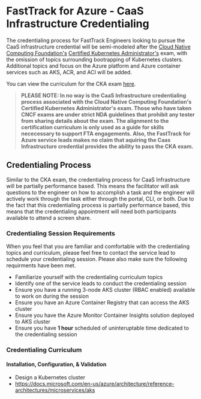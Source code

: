 
# FastTrack for Azure - CaaS Infrastructure Credentialing  
The credentialing process for FastTrack Engineers looking to pursue the CaaS infrastructure credential will be semi-modeled after the [Cloud Native Computing Foundation's](https://www.cncf.io/) [Certified Kubernetes Administrator's](https://www.cncf.io/certification/cka/) exam, with the omission of topics surrounding bootrapping of Kubernetes clusters. Additional topics and focus on the Azure platform and Azure container services such as AKS, ACR, and ACI will be added. 

You can view the curriculum for the CKA exam [here](https://github.com/cncf/curriculum).

> **PLEASE NOTE: In no way is the CaaS Infrastructure credentialing process associated with the Cloud Native Computing Foundation's Certified Kubernetes Administrator's exam. Those who have taken CNCF exams are under strict NDA guidelines that prohibit any tester from sharing details about the exam. The alignment to the certification curriculum is only used as a guide for skills nececessary to support FTA engagements. Also, the FastTrack for Azure service leads makes no claim that aquiring the Caas Infrastructure credential provides the ability to pass the CKA exam.** 

## Credentialing Process
Similar to the CKA exam, the credentialing process for CaaS Infrastructure will be partially performance based. This means the facilitator will ask questions to the engineer on how to accomplish a task and the engineer will actively work through the task either through the portal, CLI, or both. Due to the fact that this credentialing process is partially performance based, this means that the credentialing appointment will need both participants available to attend a screen share. 

### Credentialing Session Requirements
When you feel that you are familiar and comfortable with the credentialing topics and curriculum, please feel free to contact the service lead to schedule your credentialing session. Please also make sure the following requirments have been met.

- Familiarize yourself with the credentialing curriculum topics
- Identify one of the service leads to conduct the credentialing session
- Ensure you have a running 3-node AKS cluster (RBAC enabled) available to work on during the session
- Ensure you have an Azure Container Registry that can access the AKS cluster
- Ensure you have the Azure Monitor Container Insights solution deployed to AKS cluster
- Ensure you have **1 hour** scheduled of uninteruptable time dedicated to the credentialing session

### Credentialing Curriculum


#### Installation, Configuration, & Validation
- Design a Kubernetes cluster
 - https://docs.microsoft.com/en-us/azure/architecture/reference-architectures/microservices/aks

